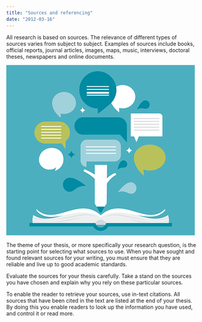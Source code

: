 ```yaml
---
title: "Sources and referencing"
date: "2012-03-16"
---
```


All research is based on sources. The relevance of different types of sources varies from subject to subject. Examples of sources include books, official reports, journal articles, images, maps, music, interviews, doctoral theses, newspapers and online documents.

![soking](./images/illustrasjoner_kildehenvisning_500x450.png)

The theme of your thesis, or more specifically your research question, is the starting point for selecting what sources to use. When you have sought and found relevant sources for your writing, you must ensure that they are reliable and live up to good academic standards.

Evaluate the sources for your thesis carefully. Take a stand on the sources you have chosen and explain why you rely on these particular sources.

To enable the reader to retrieve your sources, use in-text citations. All sources that have been cited in the text are listed at the end of your thesis. By doing this you enable readers to look up the information you have used, and control it or read more.
